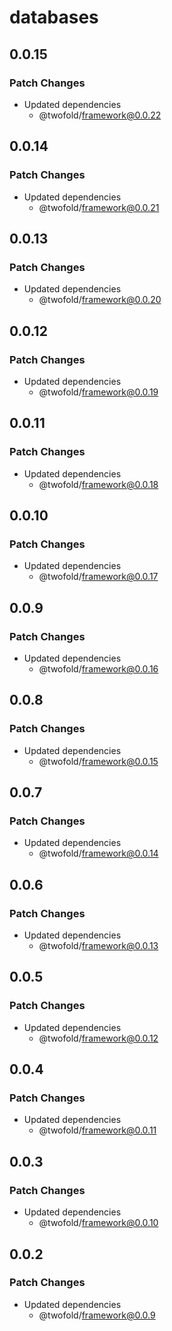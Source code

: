 # databases

## 0.0.15

### Patch Changes

- Updated dependencies
  - @twofold/framework@0.0.22

## 0.0.14

### Patch Changes

- Updated dependencies
  - @twofold/framework@0.0.21

## 0.0.13

### Patch Changes

- Updated dependencies
  - @twofold/framework@0.0.20

## 0.0.12

### Patch Changes

- Updated dependencies
  - @twofold/framework@0.0.19

## 0.0.11

### Patch Changes

- Updated dependencies
  - @twofold/framework@0.0.18

## 0.0.10

### Patch Changes

- Updated dependencies
  - @twofold/framework@0.0.17

## 0.0.9

### Patch Changes

- Updated dependencies
  - @twofold/framework@0.0.16

## 0.0.8

### Patch Changes

- Updated dependencies
  - @twofold/framework@0.0.15

## 0.0.7

### Patch Changes

- Updated dependencies
  - @twofold/framework@0.0.14

## 0.0.6

### Patch Changes

- Updated dependencies
  - @twofold/framework@0.0.13

## 0.0.5

### Patch Changes

- Updated dependencies
  - @twofold/framework@0.0.12

## 0.0.4

### Patch Changes

- Updated dependencies
  - @twofold/framework@0.0.11

## 0.0.3

### Patch Changes

- Updated dependencies
  - @twofold/framework@0.0.10

## 0.0.2

### Patch Changes

- Updated dependencies
  - @twofold/framework@0.0.9
